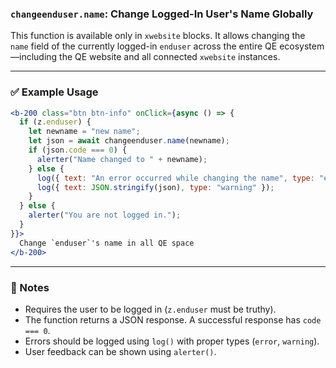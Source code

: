 ### `changeenduser.name`: Change Logged-In User's Name Globally

This function is available only in `xwebsite` blocks. It allows changing the `name` field of the currently logged-in `enduser` across the entire QE ecosystem—including the QE website and all connected `xwebsite` instances.

---

### ✅ Example Usage

```jsx
<b-200 class="btn btn-info" onClick={async () => {
  if (z.enduser) {
    let newname = "new name";
    let json = await changeenduser.name(newname);
    if (json.code === 0) {
      alerter("Name changed to " + newname);
    } else {
      log({ text: "An error occurred while changing the name", type: "error" });
      log({ text: JSON.stringify(json), type: "warning" });
    }
  } else {
    alerter("You are not logged in.");
  }
}}>
  Change `enduser`'s name in all QE space
</b-200>
```

---

### 📝 Notes

- Requires the user to be logged in (`z.enduser` must be truthy).
- The function returns a JSON response. A successful response has `code === 0`.
- Errors should be logged using `log()` with proper types (`error`, `warning`).
- User feedback can be shown using `alerter()`.

